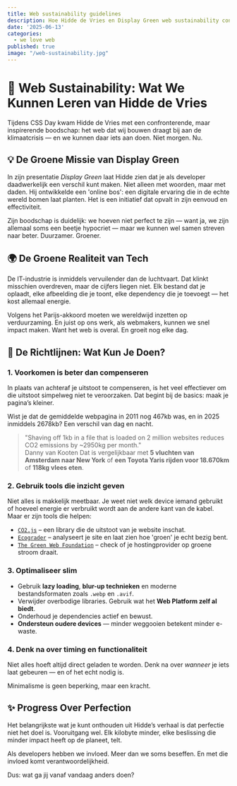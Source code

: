 ```yaml
---
title: Web sustainability guidelines
description: Hoe Hidde de Vries en Display Green web sustainability concreet maken
date: '2025-06-13'
categories:
  - we love web
published: true
image: "/web-sustainability.jpg"
---
```


# 🌱 Web Sustainability: Wat We Kunnen Leren van Hidde de Vries

Tijdens CSS Day kwam Hidde de Vries met een confronterende, maar inspirerende boodschap: het web dat wij bouwen draagt bij aan de klimaatcrisis — en we kunnen daar iets aan doen. Niet morgen. Nu.

## 💡 De Groene Missie van Display Green

In zijn presentatie *Display Green* laat Hidde zien dat je als developer daadwerkelijk een verschil kunt maken. Niet alleen met woorden, maar met daden. Hij ontwikkelde een 'online bos': een digitale ervaring die in de echte wereld bomen laat planten. Het is een initiatief dat opvalt in zijn eenvoud en effectiviteit.

Zijn boodschap is duidelijk: we hoeven niet perfect te zijn — want ja, we zijn allemaal soms een beetje hypocriet — maar we kunnen wel samen streven naar beter. Duurzamer. Groener.

## 🌍 De Groene Realiteit van Tech

De IT-industrie is inmiddels vervuilender dan de luchtvaart. Dat klinkt misschien overdreven, maar de cijfers liegen niet. Elk bestand dat je oplaadt, elke afbeelding die je toont, elke dependency die je toevoegt — het kost allemaal energie.

Volgens het Parijs-akkoord moeten we wereldwijd inzetten op verduurzaming. En juist op ons werk, als webmakers, kunnen we snel impact maken. Want het web is overal. En groeit nog elke dag.

## 📏 De Richtlijnen: Wat Kun Je Doen?

### 1. Voorkomen is beter dan compenseren

In plaats van achteraf je uitstoot te compenseren, is het veel effectiever om die uitstoot simpelweg niet te veroorzaken. Dat begint bij de basics: maak je pagina’s kleiner. 

Wist je dat de gemiddelde webpagina in 2011 nog 467kb was, en in 2025 inmiddels 2678kb? Een verschil van dag en nacht.

> "Shaving off 1kb in a file that is loaded on 2 million websites reduces CO2 emissions by ~2950kg per month."  
> Danny van Kooten
> Dat is vergelijkbaar met **5 vluchten van Amsterdam naar New York** of **een Toyota Yaris rijden voor 18.670km** of **118kg vlees eten**.

### 2. Gebruik tools die inzicht geven

Niet alles is makkelijk meetbaar. Je weet niet welk device iemand gebruikt of hoeveel energie er verbruikt wordt aan de andere kant van de kabel. Maar er zijn tools die helpen:

- [`CO2.js`](https://www.npmjs.com/package/@tgwf/co2) – een library die de uitstoot van je website inschat.  
- [`Ecograder`](https://ecograder.com) – analyseert je site en laat zien hoe 'groen' je echt bezig bent.  
- [`The Green Web Foundation`](https://www.thegreenwebfoundation.org/) – check of je hostingprovider op groene stroom draait.  

### 3. Optimaliseer slim

- Gebruik **lazy loading**, **blur-up technieken** en moderne bestandsformaten zoals `.webp` en `.avif`.
- Verwijder overbodige libraries. Gebruik wat het **Web Platform zelf al biedt**.
- Onderhoud je dependencies actief en bewust.
- **Ondersteun oudere devices** — minder weggooien betekent minder e-waste.

### 4. Denk na over timing en functionaliteit

Niet alles hoeft altijd direct geladen te worden. Denk na over *wanneer* je iets laat gebeuren — en of het echt nodig is. 

Minimalisme is geen beperking, maar een kracht.

## ✨ Progress Over Perfection

Het belangrijkste wat je kunt onthouden uit Hidde’s verhaal is dat perfectie niet het doel is. Vooruitgang wel. Elk kilobyte minder, elke beslissing die minder impact heeft op de planeet, telt.

Als developers hebben we invloed. Meer dan we soms beseffen. En met die invloed komt verantwoordelijkheid.

Dus: wat ga jij vanaf vandaag anders doen?
